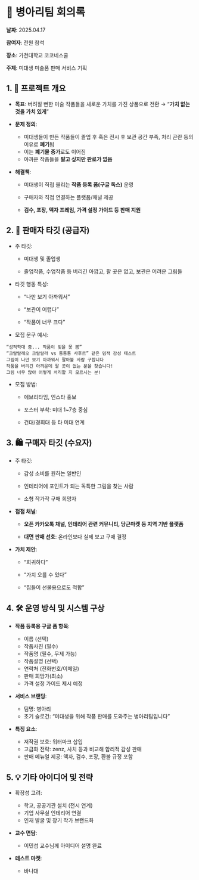 # 🐣 병아리팀 회의록
**날짜**: 2025.04.17

**참여자**: 전원 참석

**장소**: 가천대학교 코코네스쿨

**주제**: 미대생 미술품 판매 서비스 기획

## 1. 🎯 프로젝트 개요
- **목표**:
버려질 뻔한 미술 작품들을 새로운 가치를 가진 상품으로 전환
→ “**가치 없는 것을 가치 있게**”

- **문제 정의**:
  - 미대생들이 만든 작품들이 졸업 후 혹은 전시 후 보관 공간 부족, 처리 곤란 등의 이유로 **폐기**됨
  - 이는 **폐기물 증가**로도 이어짐
  - 아까운 작품들을 **팔고 싶지만 판로가 없음**

- **해결책**:

  - 미대생이 직접 올리는 **작품 등록 폼(구글 독스)** 운영

  - 구매자와 직접 연결하는 플랫폼/채널 제공

  - **검수, 포장, 액자 프레임, 가격 설정 가이드 등 판매 지원**

## 2. 🎨 판매자 타깃 (공급자)
- 주 타깃:

  - 미대생 및 졸업생

  - 졸업작품, 수업작품 등 버리긴 아깝고, 팔 곳은 없고, 보관은 어려운 그림들

- 타깃 행동 특성:

  - “나만 보기 아까워서”

  - “보관이 어렵다”

  - “작품이 너무 크다”

- 모집 문구 예시:
```
“성적학대 중... 작품이 빛을 못 봄”
“크랄랄레오 크랄랄라 vs 퉁퉁퉁 사후르” 같은 밈적 감성 테스트
그림이 나만 보기 아까워서 팔아볼 사람 구합니다
작품을 버리긴 아까운데 팔 곳이 없는 분을 찾습니다!
그림 너무 많아 어떻게 처리할 지 모르시는 분!
```
- 모집 방법:

  - 에브리타임, 인스타 홍보

  - 포스터 부착: 미대 1~7층 중심

  - 건대/경희대 등 타 미대 연계

## 3. 🛍️ 구매자 타깃 (수요자)
- 주 타깃:

  - 감성 소비를 원하는 일반인

  - 인테리어에 포인트가 되는 독특한 그림을 찾는 사람

  - 소형 작가작 구매 희망자

- **접점 채널**:

  - **오픈 카카오톡 채널, 인테리어 관련 커뮤니티, 당근마켓 등 지역 기반 플랫폼**

  - **대면 판매 선호**: 온라인보다 실제 보고 구매 결정

- **가치 제안**:

  - “희귀하다”

  - “가치 오를 수 있다”

  - “집들이 선물용으로도 적합”

## 4. 🛠️ 운영 방식 및 시스템 구상
- **작품 등록용 구글 폼 항목**:
  - 이름 (선택)
  - 작품사진 (필수)
  - 작품명 (필수, 무제 가능)
  - 작품설명 (선택)
  - 연락처 (전화번호/이메일)
  - 판매 희망가(최소)
  - 가격 설정 가이드 제시 예정

- **서비스 브랜딩**:
  - 팀명: 병아리
  - 초기 슬로건: “미대생을 위해 작품 판매를 도와주는 병아리팀입니다”
- **특징 요소**:
  - 저작권 보호: 워터마크 삽입
  - 고급화 전략: zenz, 사치 등과 비교해 합리적 감성 판매
  - 판매 메뉴얼 제공: 액자, 검수, 포장, 환불 규정 포함

## 5. 💡 기타 아이디어 및 전략
- 확장성 고려:
  - 학교, 공공기관 설치 (전시 연계)
  - 기업 사무실 인테리어 연결
  - 인재 발굴 및 장기 작가 브랜드화
- **교수 면담**:
  - 이민섭 교수님께 아이디어 설명 완료

- **테스트 마켓**:
  - 바나대 
